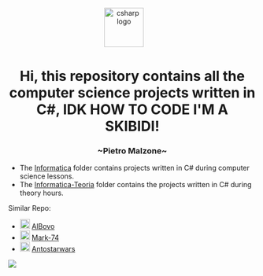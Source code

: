 <br clear="both">

<div align="center">
  <img src="https://cdn.jsdelivr.net/gh/devicons/devicon/icons/csharp/csharp-original.svg" height="80" alt="csharp logo"  />
  <img width="30" />
  
</div>

<h1 align="center">Hi, this repository contains all the computer science projects written in C#, IDK HOW TO CODE I'M A SKIBIDI!</h1>

<h3 align="center">~Pietro Malzone~</h3>

- The [Informatica](https://github.com/Pit17/School_GitHub_IV/tree/main/Informatica) folder contains projects written in C# during computer science lessons.
- The [Informatica-Teoria](https://github.com/Pit17/School_GitHub_IV/tree/main/Informatica-Teoria/Informatica-Molara) folder contains the projects written in C# during theory hours.


Similar Repo:

-   <img src="https://avatars.githubusercontent.com/u/88632271?v=4" height="20" alt="AlBovo"  /> [AlBovo](https://github.com/AlBovo/Compiti/tree/compiti-quarta)
-   <img src="https://avatars.githubusercontent.com/u/110310114?v=4" height="20" alt="Mark-74"  /> [Mark-74](https://github.com/Mark-74/Informatica_Quarta)
-   <img src="https://avatars.githubusercontent.com/u/67382924?v=4" height="20" alt="Antostarwars"  /> [Antostarwars](https://github.com/Antostarwars/C-sharp-School/tree/main/4H/Informatica/DateTimeExercices)




</h4>




[![](https://visitcount.itsvg.in/api?id=Pit17&icon=7&color=0)](https://visitcount.itsvg.in)
